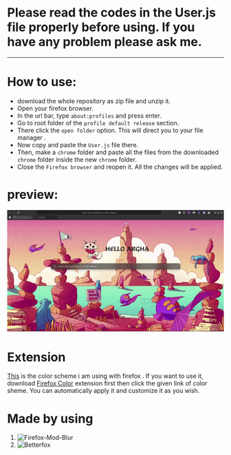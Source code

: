 # Please read the codes in the User.js file properly before using. If you have any problem please ask me.
*********************************************************************************************************


# How to use:

* download the whole repository as zip file and unzip it.
* Open your firefox browser.
* In the url bar, type `about:profiles` and press enter.
* Go to root folder of the `profile default release` section.
* There click the `open folder` option. This will direct you to your file manager .
* Now copy and paste the `User.js` file there.
* Then, make a `chrome` folder and paste all the files from the downloaded `chrome` folder inside the new `chrome` folder.
* Close the `Firefox browser` and reopen it. All the changes will be applied.


# preview:

![](https://github.com/arg387/Firefox-browser-settings-edit/blob/main/Recording%202025-02-24%20150023.gif)

# Extension
[This](https://color.firefox.com/?theme=XQAAAAJeAQAAAAAAAABBqYhm849SCia48_6EGccwS-xMDPr6BEKkYVSt2yMiAsBLvzmxZf3j0v9IRknMzArcpsl645Ge7EzJvXkxnR-IdpUfjuoH0j2fU5z119YfdJkFCZr51wD39X1AG95aQjSf047Gsfg1eLa-yQmEuzaYNrnHf14SvHw9S9ScswXTOZbWwmf1JWZimp73kln7qUWzPigrO_nOUjR5RTvzMTru6PU2nl9yB01whCnBnNCkPrbYilefqDESnJzDVAz9yZpVl9E1ob7dIzqA-Wa2S6_6cJpNXEg1XBInz_-lPxAA) is the color scheme i am using with firefox . If you want to use it, download [Firefox Color](https://addons.mozilla.org/en-US/firefox/addon/firefox-color/) extension first then click the given link of color sheme. You can automatically apply it and customize it as you wish.
# Made by using

1. ![Firefox-Mod-Blur
](https://github.com/datguypiko/Firefox-Mod-Blur)
2. ![Betterfox](https://github.com/yokoffing/Betterfox?tab=readme-ov-file)


